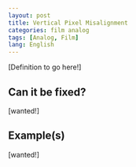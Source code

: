 ```yaml
---
layout: post
title: Vertical Pixel Misalignment
categories: film analog
tags: [Analog, Film]
lang: English
---
```


[Definition to go here!]

## Can it be fixed?

[wanted!]

## Example(s)

[wanted!]

